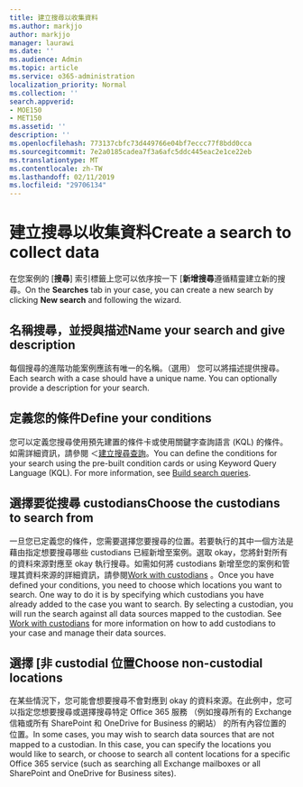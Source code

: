 ```yaml
---
title: 建立搜尋以收集資料
ms.author: markjjo
author: markjjo
manager: laurawi
ms.date: ''
ms.audience: Admin
ms.topic: article
ms.service: o365-administration
localization_priority: Normal
ms.collection: ''
search.appverid:
- MOE150
- MET150
ms.assetid: ''
description: ''
ms.openlocfilehash: 773137cbfc73d449766e04bf7eccc77f8bdd0cca
ms.sourcegitcommit: 7e2a0185cadea7f3a6afc5ddc445eac2e1ce22eb
ms.translationtype: MT
ms.contentlocale: zh-TW
ms.lasthandoff: 02/11/2019
ms.locfileid: "29706134"
---
```

# <a name="create-a-search-to-collect-data"></a><span data-ttu-id="b6178-102">建立搜尋以收集資料</span><span class="sxs-lookup"><span data-stu-id="b6178-102">Create a search to collect data</span></span>

<span data-ttu-id="b6178-103">在您案例的 [**搜尋**] 索引標籤上您可以依序按一下 [**新增搜尋**遵循精靈建立新的搜尋。</span><span class="sxs-lookup"><span data-stu-id="b6178-103">On the **Searches** tab in your case, you can create a new search by clicking **New search** and following the wizard.</span></span>

## <a name="name-your-search-and-give-description"></a><span data-ttu-id="b6178-104">名稱搜尋，並授與描述</span><span class="sxs-lookup"><span data-stu-id="b6178-104">Name your search and give description</span></span>

<span data-ttu-id="b6178-p101">每個搜尋的進階功能案例應該有唯一的名稱。（選用） 您可以將描述提供搜尋。</span><span class="sxs-lookup"><span data-stu-id="b6178-p101">Each search with a case should have a unique name. You can optionally provide a description for your search.</span></span> 

## <a name="define-your-conditions"></a><span data-ttu-id="b6178-107">定義您的條件</span><span class="sxs-lookup"><span data-stu-id="b6178-107">Define your conditions</span></span>

<span data-ttu-id="b6178-p102">您可以定義您搜尋使用預先建置的條件卡或使用關鍵字查詢語言 (KQL) 的條件。如需詳細資訊，請參閱 ＜[建立搜尋查詢](building-search-queries.md)。</span><span class="sxs-lookup"><span data-stu-id="b6178-p102">You can define the conditions for your search using the pre-built condition cards or using Keyword Query Language (KQL). For more information, see [Build search queries](building-search-queries.md).</span></span>

## <a name="choose-the-custodians-to-search-from"></a><span data-ttu-id="b6178-110">選擇要從搜尋 custodians</span><span class="sxs-lookup"><span data-stu-id="b6178-110">Choose the custodians to search from</span></span>

<span data-ttu-id="b6178-p103">一旦您已定義您的條件，您需要選擇您要搜尋的位置。若要執行的其中一個方法是藉由指定想要搜尋哪些 custodians 已經新增至案例。選取 okay，您將針對所有的資料來源對應至 okay 執行搜尋。如需如何將 custodians 新增至您的案例和管理其資料來源的詳細資訊，請參閱[Work with custodians](managing-custodians.md) 。</span><span class="sxs-lookup"><span data-stu-id="b6178-p103">Once you have defined your conditions, you need to choose which locations you want to search. One way to do it is by specifying which custodians you have already added to the case you want to search. By selecting a custodian, you will run the search against all data sources mapped to the custodian. See [Work with custodians](managing-custodians.md) for more information on how to add custodians to your case and manage their data sources.</span></span>

## <a name="choose-non-custodial-locations"></a><span data-ttu-id="b6178-115">選擇 [非 custodial 位置</span><span class="sxs-lookup"><span data-stu-id="b6178-115">Choose non-custodial locations</span></span>

<span data-ttu-id="b6178-p104">在某些情況下，您可能會想要搜尋不會對應到 okay 的資料來源。在此例中，您可以指定您想要搜尋或選擇搜尋特定 Office 365 服務 （例如搜尋所有的 Exchange 信箱或所有 SharePoint 和 OneDrive for Business 的網站） 的所有內容位置的位置。</span><span class="sxs-lookup"><span data-stu-id="b6178-p104">In some cases, you may wish to search data sources that are not mapped to a custodian. In this case, you can specify the locations you would like to search, or choose to search all content locations for a specific Office 365 service (such as searching all Exchange mailboxes or all SharePoint and OneDrive for Business sites).</span></span>